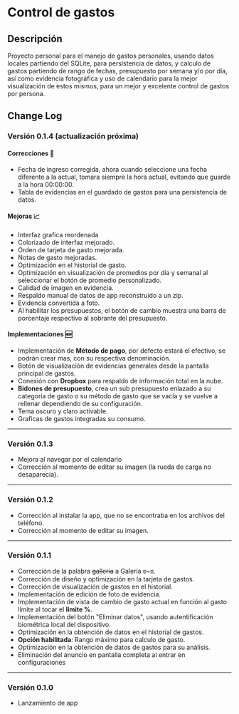 # Control de gastos
## Descripción
Proyecto personal para el manejo de gastos personales, usando datos locales partiendo del SQLite, para persistencia de datos, y calculo de gastos partiendo de rango de fechas, presupuesto por semana y/o por día, así como evidencia fotográfica y uso de calendario para la mejor visualización de estos mismos, para un mejor y excelente control de gastos por persona.

## Change Log
### Versión 0.1.4 (actualización próxima)
#### Correcciones 🔧
- Fecha de ingreso corregida, ahora cuando seleccione una fecha diferente a la actual, tomara siempre la hora actual, evitando que guarde a la hora 00:00:00.
- Tabla de evidencias en el guardado de gastos para una persistencia de datos.
#### Mejoras 📈
- Interfaz grafica reordenada
- Colorizado de interfaz mejorado.
- Orden de tarjeta de gasto mejorada.
- Notas de gasto mejoradas.
- Optimización en el historial de gasto.
- Optimización en visualización de promedios por día y semanal al seleccionar el botón de promedio personalizado.
- Calidad de imagen en evidencia.
- Respaldo manual de datos de app reconstruido a un zip.
- Evidencia convertida a foto.
- Al habilitar los presupuestos, el botón de cambio muestra una barra de porcentaje respectivo al sobrante del presupuesto.
#### Implementaciones 🆕
  - Implementación de **Método de pago**, por defecto estará el efectivo, se podrán crear mas, con su respectiva denominación.
  - Botón de visualización de evidencias generales desde la pantalla principal de gastos.
  - Conexión con **Dropbox** para respaldo de información total en la nube.
  - **Bidones de presupuesto**, crea un sub presupuesto enlazado a su categoría de gasto o su método de gasto que se vacía y se vuelve a rellenar dependiendo de su configuración.
  - Tema oscuro y claro activable.
  - Graficas de gastos integradas su consumo.
  ---
### Versión 0.1.3
  - Mejora al navegar por el calendario
  - Corrección al momento de editar su imagen (la rueda de carga no desaparecía).
---
### Versión 0.1.2
  - Corrección al instalar la app, que no se encontraba en los archivos del teléfono.
  - Corrección al momento de editar su imagen.
---
### Versión 0.1.1
  - Corrección de la palabra ~~galleria~~ a Galería ಠ~ಠ.
  - Corrección de diseño y optimización en la tarjeta de gastos.
  - Corrección de visualización de gastos en el historial.
  - Implementación de edición de foto de evidencia.
  - Implementación de vista de cambio de gasto actual en función al gasto limite al tocar el **limite %**.
  - Implementación del botón "Eliminar datos", usando autentificación biométrica local del dispositivo.
  - Optimización en la obtención de datos en el historial de gastos.
  - **Opción habilitada**: Rango máximo para calculo de gasto.
  - Optimización en la obtención de datos de gastos para su análisis.
  - Eliminación del anuncio en pantalla completa al entrar en configuraciones
---
### Versión 0.1.0
  - Lanzamiento de app
